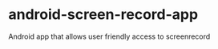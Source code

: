 android-screen-record-app
=========================

Android app that allows user friendly access to screenrecord
